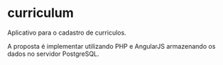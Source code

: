 # curriculum

Aplicativo para o cadastro de curriculos.

A proposta é implementar utilizando PHP e AngularJS armazenando os dados no servidor PostgreSQL.
